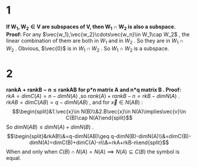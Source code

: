 # 1
**If $\mathbf{W_1,W_2\in V}$ are subspaces of $\mathbf{V}$, then $\mathbf{W_1\cap W_2}$ is also a subspace.** 
**Proof:** 
    For any $\vec{w_1},\vec{w_2}\cdots\vec{w_n}\in W_1\cap W_2$ , the linear combination of them are both in $W_1$ and in $W_2$ . So they are in $W_1\cap W_2$ .
    Obvious, $\vec{0}$ is in $W_1\cap W_2$ .
    So $W_1\cap W_2$ is a subspace.

# 2
$\mathbf{rankA+rank{B}-n\leq rankAB}$ **for p\*n matrix $\mathbf{A}$ and n\*q matrix $\mathbf{B}$ .
Proof:** 
    $rkA=dimC(A)=n-dimN(A)$ ,so $rank(A)+rank{B}-n=rkB-dimN(A)$ .
    $rkAB=dimC(AB)=q-dimN(AB)$ , and for $\vec{x}\in N(AB)$ :$$\begin{split}&1.\vec{x}\in N(B)\\&2.B\vec{x}\in N(A)\implies\vec{v}\in C(B)\cap N(A)\end{split}$$
    So $dimN(AB)\leq dimN(A)+dimN(B)$ .
    $$\begin{split}&rkAB\\&=q-dimN(AB)\geq q-dimN(B)-dimN(A)\\&=dimC(B)-dimN(A)=dimC(B)+dimC(A)-n\\&=rkA+rkB-n\end{split}$$ 
    When and only when $C(B)\cap N(A)=N(A)\implies N(A)\subseteq C(B)$ the symbol is equal. 